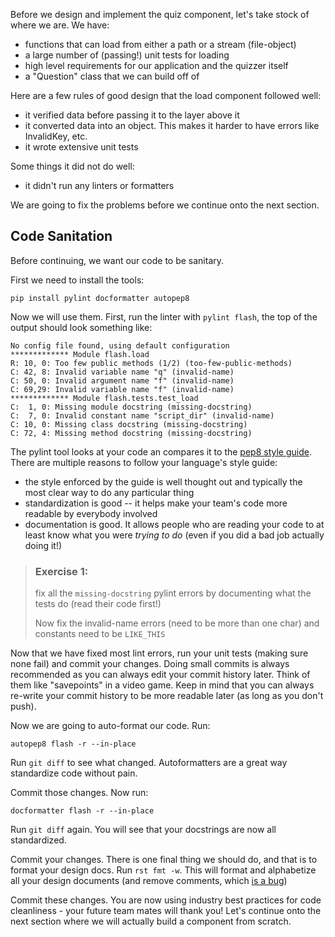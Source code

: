 Before we design and implement the quiz component, let's take stock
of where we are. We have:
- functions that can load from either a path or a stream (file-object)
- a large number of (passing!) unit tests for loading
- high level requirements for our application and the quizzer itself
- a "Question" class that we can build off of

Here are a few rules of good design that the load component followed
well:
- it verified data before passing it to the layer above it
- it converted data into an object. This makes it harder to have
    errors like InvalidKey, etc.
- it wrote extensive unit tests

Some things it did not do well:
- it didn't run any linters or formatters

We are going to fix the problems before we continue onto the
next section.

## Code Sanitation
Before continuing, we want our code to be sanitary.

First we need to install the tools:
```
pip install pylint docformatter autopep8
```

Now we will use them. First, run the linter with `pylint flash`,
the top of the output should look something like:
```
No config file found, using default configuration
************* Module flash.load
R: 10, 0: Too few public methods (1/2) (too-few-public-methods)
C: 42, 8: Invalid variable name "q" (invalid-name)
C: 50, 0: Invalid argument name "f" (invalid-name)
C: 69,29: Invalid variable name "f" (invalid-name)
************* Module flash.tests.test_load
C:  1, 0: Missing module docstring (missing-docstring)
C:  7, 0: Invalid constant name "script_dir" (invalid-name)
C: 10, 0: Missing class docstring (missing-docstring)
C: 72, 4: Missing method docstring (missing-docstring)
```

The pylint tool looks at your code an compares it to the
[pep8 style guide][1]. There are multiple reasons to follow your
language's style guide:
- the style enforced by the guide is well thought out
	and typically the most clear way to do any particular thing
- standardization is good -- it helps make your team's code more readable
    by everybody involved
- documentation is good. It allows people who are reading your code to at
    least know what you were *trying to do* (even if you did a bad job
    actually doing it!)

> ### Exercise 1:
> fix all the `missing-docstring` pylint errors by documenting
> what the tests do (read their code first!)
>
> Now fix the invalid-name errors (need to be more than one char)
> and constants need to be `LIKE_THIS`

Now that we have fixed most lint errors, run your unit tests
(making sure none fail) and commit your changes. Doing small
commits is always recommended as you can always edit your commit
history later. Think of them like "savepoints" in a video game.
Keep in mind that you can always re-write your commit history to
be more readable later (as long as you don't push).

Now we are going to auto-format our code. Run:
```
autopep8 flash -r --in-place
```

Run `git diff` to see what changed. Autoformatters are a great way standardize
code without pain.

Commit those changes. Now run:
```
docformatter flash -r --in-place
```

Run `git diff` again. You will see that your docstrings are now all
standardized.

Commit your changes. There is one final thing we should do, and that
is to format your design docs. Run `rst fmt -w`. This will format and
alphabetize all your design documents (and remove comments, which
[is a bug][3])

Commit these changes. You are now using industry best practices for
code cleanliness - your future team mates will thank you! Let's continue
onto the next section where we will actually build a component from
scratch.

[1]: https://www.python.org/dev/peps/pep-0008/
[2]: http://pylint-messages.wikidot.com/all-codes
[3]: https://github.com/vitiral/rst/issues/23
